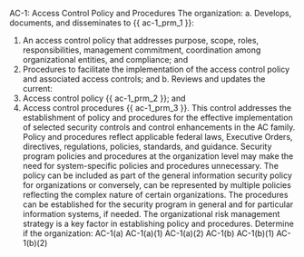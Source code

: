 AC-1: Access Control Policy and Procedures
The organization:
a. Develops, documents, and disseminates to {{ ac-1_prm_1 }}:
1. An access control policy that addresses purpose, scope, roles, responsibilities, management commitment, coordination among organizational entities, and compliance; and
2. Procedures to facilitate the implementation of the access control policy and associated access controls; and
b. Reviews and updates the current:
1. Access control policy {{ ac-1_prm_2 }}; and
2. Access control procedures {{ ac-1_prm_3 }}.
This control addresses the establishment of policy and procedures for the effective implementation of selected security controls and control enhancements in the AC family. Policy and procedures reflect applicable federal laws, Executive Orders, directives, regulations, policies, standards, and guidance. Security program policies and procedures at the organization level may make the need for system-specific policies and procedures unnecessary. The policy can be included as part of the general information security policy for organizations or conversely, can be represented by multiple policies reflecting the complex nature of certain organizations. The procedures can be established for the security program in general and for particular information systems, if needed. The organizational risk management strategy is a key factor in establishing policy and procedures.
Determine if the organization:
AC-1(a) AC-1(a)(1) AC-1(a)(2) AC-1(b) AC-1(b)(1) AC-1(b)(2) 